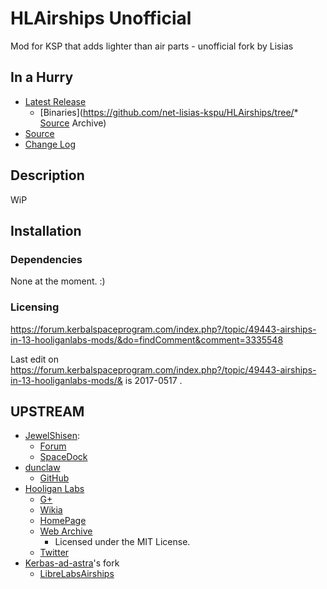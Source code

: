 # HLAirships Unofficial

Mod for KSP that adds lighter than air parts - unofficial fork by Lisias


## In a Hurry

* [Latest Release](https://github.com/net-lisias-kspu/HLAirships/releases)
	+ [Binaries](https://github.com/net-lisias-kspu/HLAirships/tree/* [Source](https://github.com/net-lisias-kspu/HLAirships)
Archive)
* [Source](https://github.com/net-lisias-kspu/HLAirships/)
* [Change Log](./CHANGE_LOG.md)


## Description

WiP


## Installation

### Dependencies
None at the moment. :)

### Licensing

https://forum.kerbalspaceprogram.com/index.php?/topic/49443-airships-in-13-hooliganlabs-mods/&do=findComment&comment=3335548

Last edit on https://forum.kerbalspaceprogram.com/index.php?/topic/49443-airships-in-13-hooliganlabs-mods/& is 2017-0517 .

## UPSTREAM

* [JewelShisen](https://forum.kerbalspaceprogram.com/index.php?/profile/71737-jewelshisen/):
	+ [Forum](https://forum.kerbalspaceprogram.com/index.php?/topic/49443-airships-in-13-hooliganlabs-mods/&)
	+ [SpaceDock](https://spacedock.info/mod/638/Hooligan%20Labs%20Airships)
* [dunclaw](https://forum.kerbalspaceprogram.com/index.php?/profile/151301-dunclaw/)
 	+ [GitHub](https://github.com/dunclaw/HLAirships)
* [Hooligan Labs](https://forum.kerbalspaceprogram.com/index.php?/profile/45359-hooligan-labs/)
	+ [G+](https://plus.google.com/+HooliganlabsPlus)
	+ [Wikia](http://hlmods.wikia.com/wiki/Hooligan_Labs_Kerbal_Space_Program_Mods)
	+ [HomePage](https://hooliganlabs.com)
	+ [Web Archive](https://archive.org/details/HooliganLabsAirships-3.0.0)
		- Licensed under the MIT License. 
	+ [Twitter](https://twitter.com/hooliganlabs?lang=en)
* [Kerbas-ad-astra](https://github.com/Kerbas-ad-astra)'s fork
	+ [LibreLabsAirships](https://github.com/Kerbas-ad-astra/LibreLabsAirships) 
